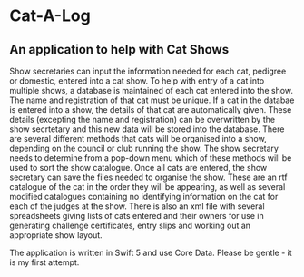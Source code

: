 # Cat-A-Log
## An application to help with Cat Shows
Show secretaries can input the information needed for each cat, pedigree or domestic, entered into a cat show.
To help with entry of a cat into multiple shows, a database is maintained of each cat entered into the show. The name and registration of that cat must be unique. If a cat in the databae is entered into a show, the details of that cat are automatically given. These details (excepting the name and registration) can be overwritten by the show secrtetary and this new data will be stored into the database.
There are several different methods that cats will be organised into a show, depending on the council or club running the show. The show secretary needs to determine from a pop-down menu which of these methods will be used to sort the show catalogue.
Once all cats are entered, the show secretary can save the files needed to organise the show. These are an rtf catalogue of the cat in the order they will be appearing, as well as several modified catalogues containing no identifying information on the cat for each of the judges at the show. There is also an xml file with several spreadsheets giving lists of cats entered and their owners for use in generating challenge certificates, entry slips and working out an appropriate show layout.

The application is written in Swift 5 and use Core Data. Please be gentle - it is my first attempt.
